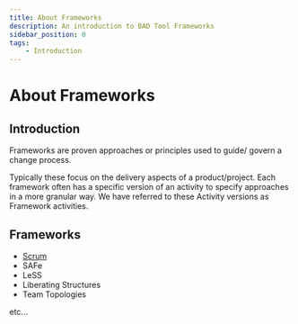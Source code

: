 ```yaml
---
title: About Frameworks
description: An introduction to BAD Tool Frameworks
sidebar_position: 0
tags:
    - Introduction
---
```


# About Frameworks

## Introduction

Frameworks are proven approaches or principles used to guide/ govern a change process.

Typically these focus on the delivery aspects of a product/project. Each framework often 
has a specific version of an activity to specify approaches in a more granular way. We 
have referred to these Activity versions as Framework activities.

## Frameworks

* [Scrum](scrum.md)
* SAFe
* LeSS
* Liberating Structures
* Team Topologies

etc...